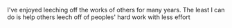 I've enjoyed leeching off the works of others for many years. 
The least I can do is help others leech off of peoples' hard work with less effort
